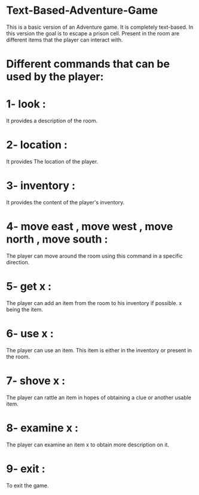 # Text-Based-Adventure-Game

This is a basic version of an Adventure game. It is completely text-based. In this version the goal is to escape a prison cell. 
Present in the room are different items that the player can interact with.


# Different commands that can be used by the player:

# 1- look : 
It provides a description of the room.
# 2- location :
It provides The location of the player.
# 3- inventory :
It provides the content of the player's inventory.
# 4- move east , move west , move north , move south :
The player can move around the room using this command in a specific direction.
# 5- get x :
The player can add an item from the room to his inventory if possible. 
x being the item.
# 6- use x :
The player can use an item. This item is either in the inventory or present in the room.
# 7- shove x :
The player can rattle an item in hopes of obtaining a clue or another usable item.
# 8- examine x :
The player can examine an item x to obtain more description on it.
# 9- exit :
To exit the game.

